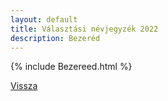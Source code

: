 ```yaml
---
layout: default
title: Választási névjegyzék 2022
description: Bezeréd
---
```


{% include Bezereed.html %}

[Vissza](./)